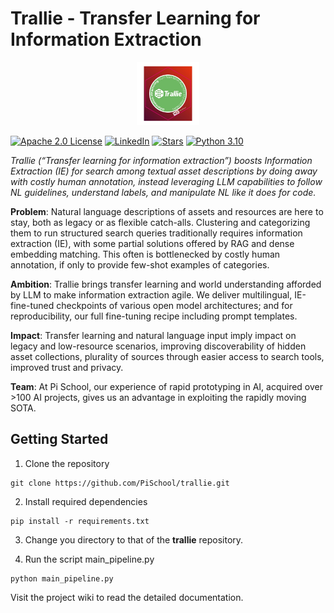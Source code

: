 # Trallie - Transfer Learning for Information Extraction

<p align="center">
  <img src="assets/trallie-logo.jpg" alt="Image description" style="max-width:20%; height:auto;">
</p>

[![Apache 2.0 License](https://img.shields.io/badge/License-Apache_2.0-green.svg)](https://www.apache.org/licenses/LICENSE-2.0)
[![LinkedIn](https://img.shields.io/badge/LinkedIn-blue?style=flat&logo=linkedin)](https://www.linkedin.com/school/pischool/)
[![Stars](https://img.shields.io/github/stars/PiSchool/trallie?style=flat&logo=github)](https://github.com/PiSchool/trallie/stargazers)
[![Python 3.10](https://img.shields.io/badge/Python-3.10-red?logo=python&logoColor=white)](https://www.python.org/downloads/release/python-3100/)


*Trallie (“Transfer learning for information extraction”) boosts Information Extraction (IE) for search among textual asset descriptions by doing away with costly human annotation, instead leveraging LLM capabilities to follow NL guidelines, understand labels, and manipulate NL like it does for code.*

**Problem**: Natural language descriptions of assets and resources are here to stay, both as legacy or as flexible catch-alls. Clustering and categorizing them to run structured search queries traditionally requires information extraction (IE), with some partial solutions offered by RAG and dense embedding matching. This often is bottlenecked by costly human annotation, if only to provide few-shot examples of categories. 

**Ambition**: Trallie brings transfer learning and world understanding afforded by LLM to make information extraction agile. We deliver multilingual, IE-fine-tuned checkpoints of various open model architectures; and for reproducibility, our full fine-tuning recipe including prompt templates.

**Impact**: Transfer learning and natural language input imply impact on legacy and low-resource scenarios, improving discoverability of hidden asset collections, plurality of sources through easier access to search tools, improved trust and privacy.

**Team**: At Pi School, our experience of rapid prototyping in AI, acquired over >100 AI projects, gives us an advantage in exploiting the rapidly moving SOTA.

## Getting Started
1. Clone the repository 
```
git clone https://github.com/PiSchool/trallie.git
```

2. Install required dependencies 
```
pip install -r requirements.txt
```

3. Change you directory to that of the **trallie** repository. 

4. Run the script main_pipeline.py
```
python main_pipeline.py
```

Visit the project wiki to read the detailed documentation. 